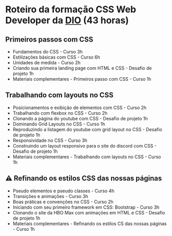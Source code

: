 # Roteiro da formação CSS Web Developer da [DIO](https://dio.me) (43 horas)

## Primeiros passos com CSS
- Fundamentos do CSS - Curso 3h
- Estilizações básicas com CSS - Curso 6h
- Unidades de medida - Curso 2h
- Criando sua primeira landing page com HTML e CSS - Desafio de projeto 1h
- Materiais complementares - Primeiros passo com CSS - Curso 1h

## Trabalhando com layouts no CSS
- Posicionamentos e exibição de elementos com CSS - Curso 2h
- Trabalhando com flexbox no CSS - Curso 2h
- Clonando a página do youtube com CSS - Desafio de projeto 1h
- Dominando Grid Layouts no CSS - Curso 1h
- Reproduzindo a listagem do youtube com grid layout no CSS - Desafio de projeto 1h
- Responsividade no CSS - Curso 3h
- Construindo um layout responsivo para o site do discord com CSS - Desafio de projeto 1h
- Materiais complementares - Trabalhando com layouts no CSS - Curso 1h

## ⚠️ Refinando os estilos CSS das nossas páginas
- Pseudo elementos e pseudo classes - Curso 4h
- Transições e animações - Curso 3h
- Boas práticas e convenções no CSS - Curso 2h
- Iniciando com seu primeiro framework em CSS: Bootstrap - Curso 3h
- Clonando o site da HBO Max com animações em HTML e CSS - Desafio de projeto 1h
- Materiais complementares - Refinando os estilos CS das nossas páginas - Curso 1h
